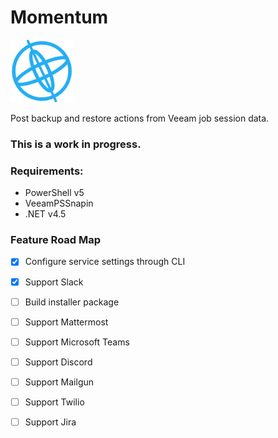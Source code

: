 # Momentum

<img src="assets/img/Momentum.png" width="100">

Post backup and restore actions from Veeam job session data.

### This is a work in progress.

### Requirements:

* PowerShell v5
* VeeamPSSnapin
* .NET v4.5

### Feature Road Map

- [x] Configure service settings through CLI
- [x] Support Slack
- [ ] Build installer package
- [ ] Support Mattermost
- [ ] Support Microsoft Teams
- [ ] Support Discord
- [ ] Support Mailgun
- [ ] Support Twilio
- [ ] Support Jira

